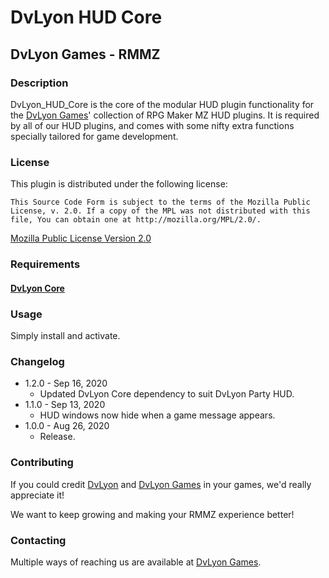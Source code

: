 # DvLyon HUD Core

## DvLyon Games - RMMZ

### Description

DvLyon_HUD_Core is the core of the modular HUD plugin functionality for the [DvLyon Games](https://games.dvlyon.com)' collection of RPG Maker MZ HUD plugins. It is required by all of our HUD plugins, and comes with some nifty extra functions specially tailored for game development.

### License

This plugin is distributed under the following license:

	This Source Code Form is subject to the terms of the Mozilla Public
	License, v. 2.0. If a copy of the MPL was not distributed with this
	file, You can obtain one at http://mozilla.org/MPL/2.0/.

[Mozilla Public License Version 2.0](http://mozilla.org/MPL/2.0/ "Mozilla Public License Version 2.0")

### Requirements

#### [DvLyon Core](https://dvlyon.com/plugins/core)

### Usage

Simply install and activate.

### Changelog

* 1.2.0 - Sep 16, 2020
  * Updated DvLyon Core dependency to suit DvLyon Party HUD.
* 1.1.0 - Sep 13, 2020
  * HUD windows now hide when a game message appears.
* 1.0.0 - Aug 26, 2020
  * Release.

### Contributing

If you could credit [DvLyon](https://dvlyon.com) and [DvLyon Games](https://games.dvlyon.com) in your games, we'd really appreciate it!

We want to keep growing and making your RMMZ experience better!

### Contacting

Multiple ways of reaching us are available at [DvLyon Games](https://games.dvlyon.com).
